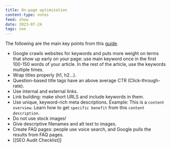 ```yaml
---
title: On-page optimization
content-type: notes
feed: show
date: 2023-07-24
tags: seo
---
```


The following are the main key points from this [guide](https://backlinko.com/on-page-seo).

- Google crawls websites for keywords and puts more weight on terms that show up early on your page: use main keyword once in the first 100-150 words of your article. In the rest of the article, use the keywords multiple times.
- Wrap titles properly (h1, h2...).
- Question-based title tags have an above average CTR (Click-through-rate).
- Use internal and external links.
- Link building: make short URLS and include keywords in them.
- Use unique, keyword-rich meta descriptions. Example: This is a `content overview`. Learn how to get `specific benefit` from this `content description`.
- Do not use stock images!
- Give descriptive filenames and alt text to images.
- Create FAQ pages: people use voice search, and Google pulls the results from FAQ pages.
- [[SEO Audit Checklist]]


